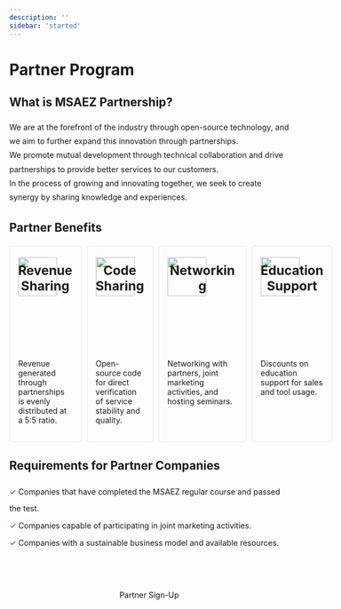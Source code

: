 ```yaml
---
description: ''
sidebar: 'started'
---
```


# Partner Program

## What is MSAEZ Partnership?

<div class="txt-box">
    We are at the forefront of the industry through open-source technology, and we aim to further expand this innovation through partnerships.<br>
    We promote mutual development through technical collaboration and drive partnerships to provide better services to our customers.<br>
    In the process of growing and innovating together, we seek to create synergy by sharing knowledge and experiences.
</div>

## Partner Benefits

<div class="partners-box">
  <div class="mr10">
    <img src="https://github.com/ju0735/uengine-new.github.io/assets/149130268/9effa9e4-8b0d-4598-a733-201b1fe95f86" width="70" height="70">
    <h3>Revenue Sharing</h3>
    <p>Revenue generated through partnerships is evenly distributed at a 5:5 ratio.</p>
  </div>
  <div class="mr10">
    <img src="https://github.com/ju0735/uengine-new.github.io/assets/149130268/4bda8ca4-b1af-4f7f-a5e0-a6275fbf5210" width="70" height="70">
    <h3>Code Sharing</h3>
    <p>Open-source code for direct verification of service stability and quality.</p>
  </div>
  <div class="mr10">
    <img src="https://cdn.icon-icons.com/icons2/1850/PNG/96/deal_116481.png" width="70" height="70">
    <h3>Networking</h3>
    <p>Networking with partners, joint marketing activities, and hosting seminars.</p>
  </div>
  <div>
    <img src="https://cdn.icon-icons.com/icons2/1850/PNG/96/check-payment_116487.png" width="70" height="70">
    <h3>Education Support</h3>
    <p>Discounts on education support for sales and tool usage.</p>
  </div>
</div>

## Requirements for Partner Companies

<div class="list-box">
    <span>✓</span> Companies that have completed the MSAEZ regular course and passed the test.<br>
    <span>✓</span> Companies capable of participating in joint marketing activities.<br>
    <span>✓</span> Companies with a sustainable business model and available resources.
</div>

<a style="text-decoration:none;" href="https://forms.gle/RSqeg4k3LC69EDKZA" target="_blank">
    <div class="font-bold text-white bg-ui-primary btn-partners">
        Partner Sign-Up
    </div>
</a>

<style type='text/css'>
.txt-box {
    margin: 20px 0;
    line-height: 1.8;
}
.partners-box { 
    display: flex; 
    width: 100%; 
    margin-top: 20px;
    margin-bottom: 30px;
}
.partners-box > div {
    width: 25%;
    border: 1px solid #e6e9f9;
    border-radius: 5px;
    padding: 0 15px;
}
.partners-box img {
    margin: 20px auto;
}
.partners-box h3 {
    font-size: 23px;
    text-align: center;
    margin-top: -80px;
    height: 150px;
}
.partners-box p {
    margin-top: 20px;
    margin-bottom: 30px;
}
.list-box {
    margin-top: 20px;
    line-height: 2.2;
}
.list-box > span {
    color: #5c6ac4;
    font-weight: 600;
}
.mr10 {
    margin-right: 10px;
}
.btn-partners {
    width: 40%; 
    text-align:center; 
    line-height: 55px; 
    border-radius: 5px;
    margin: 50px auto;
}
.btn-partners a {
    font-size: 20px;
    font-weight: bold;
    color: #fff !important;
    text-decoration: none;
}
    
@media only screen and (max-width:607px){
    .partners-box {
        display: block;
        text-align: center;
    }
    .partners-box > div {
        width: 100%;
        margin-top: 12px;
    }
    .partners-box h3 {
        height: auto;
    }
    .btn-partners {
        width: 90%;
    }
}  
</style>